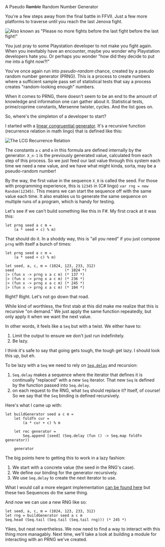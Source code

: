 <div class="article-header">A Pseudo <del>Ramble</del> Random Number Generator</div>

You're a few steps away from the final battle in FFVII. Just a few more platforms to traverse until you reach the last Jenova fight.

![Also known as "Please no more fights before the last fight before the last fight!"](http://vignette2.wikia.nocookie.net/finalfantasy/images/b/b9/Battlebg-ffvii-northerncave-finaldescent.png/revision/latest?cb=20111201123658)

You just pray to some Playstation developer to not make you fight again. When you inevitably have an encounter, maybe you wonder why Playstation developers hate you. Or perhaps you wonder "how did they decide to put me into a fight now?!"

You've once again run into *pseudo-random* chance, created by a pseudo random number generator (PRNG). This is a process to create numbers where a sufficient sample pass set of statistical tests that say a process creates "random-looking enough" numbers.

When it comes to PRNG, there doesn't seem to be an end to the amount of knowledge and information one can gather about it. Statistical tests, prime/coprime constants, Mersenne twister, cycles. And the list goes on. 

So, where's the simpleton of a developer to start? 

I started with a [linear congruential generator](https://en.wikipedia.org/wiki/Linear_congruential_generator). It's a recursive function (recurrence relation in math lingo) that is defined like this:

![The LCG Recurrence Relation](../images/linear-congruential-generator-recurrence-relation.png)

The constants `a` `c` and `m` in this formula are defined internally by the generator. `X_n-1` is the previously generated value, calculated from each step of this process. So we just feed our last value through this system each time we need a new value, and we have what might kinda, sorta, may be a pseudo-random number!

By the way, the first value in the sequence `X_0` is called the seed. For those with programming experience, this is `12345` in (C# lingo) `var rng = new Random(12345)`. This means we can start the sequence off with the same value each time. It also enables us to generate the same sequence on multiple runs of a program, which is handy for testing.

Let's see if we can't build something like this in F#. My first crack at it was this:

    let prng seed a c m =
        (a * seed + c) % m)
        
That should do it. In a shoddy way, this is "all you need" if you just compose `prng` with itself a bunch of times:

    let prng seed a c m =
        (a * seed + c) % m)
    
    let seed, a, c, m = (1024, 123, 233, 312)
    seed                       (* 1024 *)
    |> (fun x -> prng x a c m) (* 137 *)
    |> (fun x -> prng x a c m) (* 236 *)
    |> (fun x -> prng x a c m) (* 245 *)
    |> (fun x -> prng x a c m) (* 104 *)

Right? Right. Let's not go down that road. 

While kind of worthless, the first stab at this did make me realize that this is recursive "on demand." We just apply the same function repeatedly, but only apply it when we want the next value. 

In other words, it feels like a `Seq` but with a twist. We either have to:

 1. Limit the output to ensure we don't just run indefinitely.
 2. Be lazy.
 
I think it's safe to say that going gets tough, the tough get lazy. I should look this up, but eh.

To be lazy with a `Seq` we need to rely on [`Seq.delay`](https://github.com/fsharp/fsharp/blob/37a100b7caafde0f4df5a1924c9f65f4a18277a8/src/fsharp/FSharp.Core/seq.fs#L884) and recursion:

1. `Seq.delay` makes a sequence where the iterator that defines it is continually "replaced" with a new `Seq` iterator. That new `Seq` is defined by the function passed into `Seq.delay`.
2. on each request to the RNG, what `Seq` should replace it? Itself, of course! So we say that the `Seq` binding is defined recursively.

Here's what I came up with:

    let buildGenerator seed a c m =
        let foldfn cur =
            (a * cur + c) % m

        let rec generator =
            Seq.append [seed] (Seq.delay (fun () -> Seq.map foldfn generator))

        generator

The big points here to getting this to work in a lazy fashion:

 1. We start with a concrete value (the seed in the RNG's case).
 2. We define our binding for the generator recursively.
 3. We use `Seq.delay` to create the next iterator to use.

What I would call a more elegant implementation [can be found here](https://github.com/pseudoramble/hundred-projects/blob/0540f3c39333ec2416011942b4ff58a50acce34a/f%23/Numbers/prng.fsx) but these two Sequences do the same thing.

And now we can use a new RNG like so:

    let seed, a, c, m = (1024, 123, 233, 312)
    let rng = buildGenerator seed a c m
    Seq.head (Seq.tail (Seq.tail (Seq.tail rng))) (* 245 *)

Yikes, but neat nevertheless. We now need to find a way to interact with this thing more managably. Next time, we'll take a look at building a module for interacting with an PRNG we've created.
